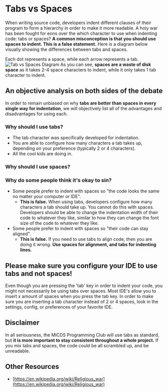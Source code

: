 # Tabs vs Spaces
When writing source code, developers indent different clauses of their program to form a hierarchy in order to make it more readable. A holy war has been fought for eons over the which character to use when indenting code: tabs or spaces? **A common misconception is that you should use spaces to indent. This is a false statement.** Here is a diagram below visually showing the differences between tabs and spaces.

Each dot represents a space, while each arrow represents a tab.
![Tab vs Spaces Diagram](https://github.com/michaelgira23/Programming-Club-Guides/blob/master/introduction/media/tabs_vs_spaces.png)
As you can see, **spaces are a waste of disk space** as it takes 2-4 space characters to indent, while it only takes 1 tab character to indent.

## An objective analysis on both sides of the debate
In order to remain unbiased on why **tabs are better than spaces in every single way for indentation**, we will objectively list all of the advantages and disadvantages for using each.

### Why should I use tabs?
- The tab character was specifically developed for indentation.
- You are able to configure how many characters a tab takes up, depending on your preference (typically 2 or 4 characters).
- All the cool kids are doing in.

### Why should I use spaces?

### Why do some people think it's okay to sin?
- Some people prefer to indent with spaces so "the code looks the same no matter your computer or IDE".
  - **This is false.** When using tabs, developers configure how many characters a tab should take up. You cannot do this with spaces. Developers should be able to change the indentation width of their code to whatever they like, similar to how they can change the font size of the code to whatever they like.
- Some people prefer to indent with spaces so "their code can stay aligned".
  - **This is false.** If you need to use tabs to align code, then you are doing it wrong. **Use spaces for alignment, and tabs for indenting lines.**

## **Please make sure you configure your IDE to use tabs and not spaces!**
Even though you are pressing the 'tab' key in order to indent your code, you might not necessarily be using tabs over spaces. Most IDE's allow you to insert x amount of spaces when you press the tab key. In order to make sure you are inserting a tab character instead of 2 or 4 spaces, look in the settings, config, or preferences of your favorite IDE.

## Disclaimer
In all seriousness, the MICDS Programming Club will use tabs as standard, but **it is more important to stay consistent throughout a whole project.** If you mix tabs and spaces, the code could be all scrambled up, and be unreadable.

## Other Resources
- [https://en.wikipedia.org/wiki/Religious_war](https://en.wikipedia.org/wiki/Religious_war)
